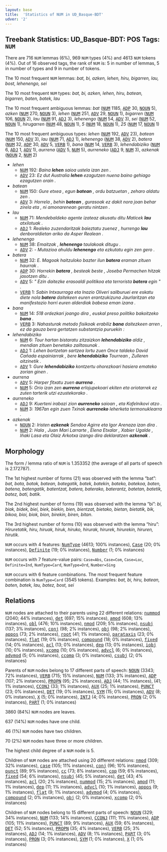 ```yaml
---
layout: base
title:  'Statistics of NUM in UD_Basque-BDT'
udver: '2'
---
```


## Treebank Statistics: UD_Basque-BDT: POS Tags: `NUM`

There are 716 `NUM` lemmas (6%), 969 `NUM` types (4%) and 4613 `NUM` tokens (4%).
Out of 16 observed tags, the rank of `NUM` is: 5 in number of lemmas, 5 in number of types and 9 in number of tokens.

The 10 most frequent `NUM` lemmas: <em>bat, bi, azken, lehen, hiru, bigarren, lau, bost, lehenengo, sei</em>

The 10 most frequent `NUM` types:  <em>bat, bi, azken, lehen, hiru, batean, bigarren, baten, batek, lau</em>

The 10 most frequent ambiguous lemmas: <em>bat</em> (<tt><a href="eu_bdt-pos-NUM.html">NUM</a></tt> 1185, <tt><a href="eu_bdt-pos-ADP.html">ADP</a></tt> 30, <tt><a href="eu_bdt-pos-NOUN.html">NOUN</a></tt> 5), <em>azken</em> (<tt><a href="eu_bdt-pos-NUM.html">NUM</a></tt> 270, <tt><a href="eu_bdt-pos-NOUN.html">NOUN</a></tt> 3), <em>lehen</em> (<tt><a href="eu_bdt-pos-NUM.html">NUM</a></tt> 251, <tt><a href="eu_bdt-pos-ADV.html">ADV</a></tt> 29, <tt><a href="eu_bdt-pos-NOUN.html">NOUN</a></tt> 1), <em>bigarren</em> (<tt><a href="eu_bdt-pos-NUM.html">NUM</a></tt> 106, <tt><a href="eu_bdt-pos-NOUN.html">NOUN</a></tt> 2), <em>lau</em> (<tt><a href="eu_bdt-pos-NUM.html">NUM</a></tt> 91, <tt><a href="eu_bdt-pos-ADJ.html">ADJ</a></tt> 3), <em>lehenengo</em> (<tt><a href="eu_bdt-pos-NUM.html">NUM</a></tt> 54, <tt><a href="eu_bdt-pos-ADV.html">ADV</a></tt> 3), <em>sei</em> (<tt><a href="eu_bdt-pos-NUM.html">NUM</a></tt> 52, <tt><a href="eu_bdt-pos-NOUN.html">NOUN</a></tt> 1), <em>hirugarren</em> (<tt><a href="eu_bdt-pos-NUM.html">NUM</a></tt> 48, <tt><a href="eu_bdt-pos-NOUN.html">NOUN</a></tt> 1), <em>5</em> (<tt><a href="eu_bdt-pos-NUM.html">NUM</a></tt> 18, <tt><a href="eu_bdt-pos-NOUN.html">NOUN</a></tt> 1), <em>25</em> (<tt><a href="eu_bdt-pos-NUM.html">NUM</a></tt> 17, <tt><a href="eu_bdt-pos-NOUN.html">NOUN</a></tt> 1)

The 10 most frequent ambiguous types:  <em>lehen</em> (<tt><a href="eu_bdt-pos-NUM.html">NUM</a></tt> 192, <tt><a href="eu_bdt-pos-ADV.html">ADV</a></tt> 23), <em>batean</em> (<tt><a href="eu_bdt-pos-NUM.html">NUM</a></tt> 150, <tt><a href="eu_bdt-pos-ADV.html">ADV</a></tt> 3), <em>lau</em> (<tt><a href="eu_bdt-pos-NUM.html">NUM</a></tt> 71, <tt><a href="eu_bdt-pos-ADJ.html">ADJ</a></tt> 1), <em>lehenengo</em> (<tt><a href="eu_bdt-pos-NUM.html">NUM</a></tt> 38, <tt><a href="eu_bdt-pos-ADV.html">ADV</a></tt> 2), <em>batera</em> (<tt><a href="eu_bdt-pos-NUM.html">NUM</a></tt> 32, <tt><a href="eu_bdt-pos-ADP.html">ADP</a></tt> 30, <tt><a href="eu_bdt-pos-ADV.html">ADV</a></tt> 5, <tt><a href="eu_bdt-pos-VERB.html">VERB</a></tt> 1), <em>bana</em> (<tt><a href="eu_bdt-pos-NUM.html">NUM</a></tt> 14, <tt><a href="eu_bdt-pos-VERB.html">VERB</a></tt> 3), <em>lehendabiziko</em> (<tt><a href="eu_bdt-pos-NUM.html">NUM</a></tt> 6, <tt><a href="eu_bdt-pos-ADJ.html">ADJ</a></tt> 1, <tt><a href="eu_bdt-pos-ADV.html">ADV</a></tt> 1), <em>aurrena</em> (<tt><a href="eu_bdt-pos-ADV.html">ADV</a></tt> 5, <tt><a href="eu_bdt-pos-NUM.html">NUM</a></tt> 5), <em>aurreneko</em> (<tt><a href="eu_bdt-pos-ADJ.html">ADJ</a></tt> 9, <tt><a href="eu_bdt-pos-NUM.html">NUM</a></tt> 3), <em>azkenak</em> (<tt><a href="eu_bdt-pos-NOUN.html">NOUN</a></tt> 2, <tt><a href="eu_bdt-pos-NUM.html">NUM</a></tt> 2)


* <em>lehen</em>
  * <tt><a href="eu_bdt-pos-NUM.html">NUM</a></tt> 192: <em>Baina <b>lehen</b> saioa ustela izan zen .</em>
  * <tt><a href="eu_bdt-pos-ADV.html">ADV</a></tt> 23: <em>Ez dut Australia <b>lehen</b> ezagutzen nuena baino gehiago ezagutzen orain .</em>
* <em>batean</em>
  * <tt><a href="eu_bdt-pos-NUM.html">NUM</a></tt> 150: <em>Gure etxea , egun <b>batean</b> , ordu batzuetan , zeharo aldatu zen .</em>
  * <tt><a href="eu_bdt-pos-ADV.html">ADV</a></tt> 3: <em>Horrela , behin <b>batean</b> , gurasoak ez dakit nora joan behar zirela eta , ni amonarenean geratu nintzen .</em>
* <em>lau</em>
  * <tt><a href="eu_bdt-pos-NUM.html">NUM</a></tt> 71: <em>Mendebaldeko agente izateaz akusatu ditu Maticek <b>lau</b> atxilotuak .</em>
  * <tt><a href="eu_bdt-pos-ADJ.html">ADJ</a></tt> 1: <em>Realeko zuzendaritzak baieztatu zuenez , hurrengo <b>lau</b> denboraldietan ariko da Asper Realean .</em>
* <em>lehenengo</em>
  * <tt><a href="eu_bdt-pos-NUM.html">NUM</a></tt> 38: <em>Emaitzak , <b>lehenengo</b> taulakoak ditugu .</em>
  * <tt><a href="eu_bdt-pos-ADV.html">ADV</a></tt> 2: <em>- Mutazioa ahuldu <b>lehenengo</b> eta ezkutatu egin zen gero .</em>
* <em>batera</em>
  * <tt><a href="eu_bdt-pos-NUM.html">NUM</a></tt> 32: <em>E. Magoak haitzuloko bazter ilun <b>batera</b> eraman zituen haurrak .</em>
  * <tt><a href="eu_bdt-pos-ADP.html">ADP</a></tt> 30: <em>Horrekin <b>batera</b> , besteak beste , Joseba Permachen hitzak jasotzen ditu .</em>
  * <tt><a href="eu_bdt-pos-ADV.html">ADV</a></tt> 5: <em>" Ezin daitezke erasoaldi politikoa eta terrorista <b>batera</b> egin " .</em>
  * <tt><a href="eu_bdt-pos-VERB.html">VERB</a></tt> 1: <em>Sabin Intxaurraga eta Inazio Oliveri sailburuei ere eskatu diete nola <b>batera</b> daitekeen euren erantzukizuna Jaurlaritzan eta manifestazio horri euren alderdiak babesa eman izana .</em>
* <em>bana</em>
  * <tt><a href="eu_bdt-pos-NUM.html">NUM</a></tt> 14: <em>518 ordezkari joango dira , euskal preso politiko bakoitzeko <b>bana</b> .</em>
  * <tt><a href="eu_bdt-pos-VERB.html">VERB</a></tt> 3: <em>Nahasturak metodo fisikoak erabiliz <b>bana</b> daitezkeen arren , ez da gauza bera gertatzen substantzia puruekin :</em>
* <em>lehendabiziko</em>
  * <tt><a href="eu_bdt-pos-NUM.html">NUM</a></tt> 6: <em>Tour hartan bistaratu zitzaizkon <b>lehendabiziko</b> aldiz , mendian zituen benetako zailtasunak .</em>
  * <tt><a href="eu_bdt-pos-ADJ.html">ADJ</a></tt> 1: <em>Lehen bortzetan sartzea lortu zuen Once taldeko David Cañada espainiarrak , bere <b>lehendabiziko</b> Tourrean , Zulleren aitzinetik .</em>
  * <tt><a href="eu_bdt-pos-ADV.html">ADV</a></tt> 1: <em>Gure <b>lehendabiziko</b> kontzertu ohorezkoari hasiera emateko zorian ginen .</em>
* <em>aurrena</em>
  * <tt><a href="eu_bdt-pos-ADV.html">ADV</a></tt> 5: <em>Harper fitxatu zuen <b>aurrena</b> .</em>
  * <tt><a href="eu_bdt-pos-NUM.html">NUM</a></tt> 5: <em>Orio izan zen <b>aurrena</b> erlojupekoari ekiten eta oriotarrek ez zuten tarterik utzi ezustekorako .</em>
* <em>aurreneko</em>
  * <tt><a href="eu_bdt-pos-ADJ.html">ADJ</a></tt> 9: <em>Kuerteni irabazi zion <b>aurreneko</b> saioan , eta Kafelnikovi atzo .</em>
  * <tt><a href="eu_bdt-pos-NUM.html">NUM</a></tt> 3: <em>1967an egin zuen Txinak <b>aurreneko</b> leherketa termonuklearra .</em>
* <em>azkenak</em>
  * <tt><a href="eu_bdt-pos-NOUN.html">NOUN</a></tt> 2: <em>Iristen <b>azkenak</b> Sendoa Agirre eta Igor Arenaza izan dira .</em>
  * <tt><a href="eu_bdt-pos-NUM.html">NUM</a></tt> 2: <em>Hala , Juan Mari Larrarte , Elena Etxalar , Xabier Ugalde , Iñaki Lasa eta Olaiz Arkotxa izango dira deklaratzen <b>azkenak</b> .</em>

## Morphology

The form / lemma ratio of `NUM` is 1.353352 (the average of all parts of speech is 2.172787).

The 1st highest number of forms (21) was observed with the lemma “bat”: <em>bat, bata, batak, batean, bategatik, batek, batekin, bateko, batekoa, baten, batena, batengatik, batentzat, batera, baterako, baterantz, batetan, batetik, batez, bati, batik</em>.

The 2nd highest number of forms (19) was observed with the lemma “bi”: <em>bi, biak, bidek, biei, biek, biekin, bien, bientzat, bietako, bietan, bietatik, bik, bikoa, bioi, biok, bion, birekin, biren, bitan</em>.

The 3rd highest number of forms (10) was observed with the lemma “hiru”: <em>Hiruretatik, hiru, hiruak, hiruk, hiruko, hirurak, hirurek, hirurekin, hiruren, hirutik</em>.

`NUM` occurs with 4 features: <tt><a href="eu_bdt-feat-NumType.html">NumType</a></tt> (4613; 100% instances), <tt><a href="eu_bdt-feat-Case.html">Case</a></tt> (20; 0% instances), <tt><a href="eu_bdt-feat-Definite.html">Definite</a></tt> (19; 0% instances), <tt><a href="eu_bdt-feat-Number.html">Number</a></tt> (1; 0% instances)

`NUM` occurs with 7 feature-value pairs: `Case=Abs`, `Case=Com`, `Case=Loc`, `Definite=Ind`, `NumType=Card`, `NumType=Ord`, `Number=Sing`

`NUM` occurs with 6 feature combinations.
The most frequent feature combination is `NumType=Card` (3545 tokens).
Examples: <em>bat, bi, hiru, batean, baten, batek, lau, batez, bost, sei</em>


## Relations

`NUM` nodes are attached to their parents using 22 different relations: <tt><a href="eu_bdt-dep-nummod.html">nummod</a></tt> (2040; 44% instances), <tt><a href="eu_bdt-dep-det.html">det</a></tt> (697; 15% instances), <tt><a href="eu_bdt-dep-amod.html">amod</a></tt> (608; 13% instances), <tt><a href="eu_bdt-dep-obl.html">obl</a></tt> (476; 10% instances), <tt><a href="eu_bdt-dep-nmod.html">nmod</a></tt> (209; 5% instances), <tt><a href="eu_bdt-dep-nsubj.html">nsubj</a></tt> (137; 3% instances), <tt><a href="eu_bdt-dep-conj.html">conj</a></tt> (98; 2% instances), <tt><a href="eu_bdt-dep-obj.html">obj</a></tt> (98; 2% instances), <tt><a href="eu_bdt-dep-appos.html">appos</a></tt> (73; 2% instances), <tt><a href="eu_bdt-dep-root.html">root</a></tt> (41; 1% instances), <tt><a href="eu_bdt-dep-parataxis.html">parataxis</a></tt> (23; 0% instances), <tt><a href="eu_bdt-dep-flat.html">flat</a></tt> (19; 0% instances), <tt><a href="eu_bdt-dep-compound.html">compound</a></tt> (18; 0% instances), <tt><a href="eu_bdt-dep-fixed.html">fixed</a></tt> (14; 0% instances), <tt><a href="eu_bdt-dep-acl.html">acl</a></tt> (13; 0% instances), <tt><a href="eu_bdt-dep-dep.html">dep</a></tt> (13; 0% instances), <tt><a href="eu_bdt-dep-iobj.html">iobj</a></tt> (10; 0% instances), <tt><a href="eu_bdt-dep-xcomp.html">xcomp</a></tt> (10; 0% instances), <tt><a href="eu_bdt-dep-advcl.html">advcl</a></tt> (6; 0% instances), <tt><a href="eu_bdt-dep-advmod.html">advmod</a></tt> (5; 0% instances), <tt><a href="eu_bdt-dep-ccomp.html">ccomp</a></tt> (3; 0% instances), <tt><a href="eu_bdt-dep-csubj.html">csubj</a></tt> (2; 0% instances)

Parents of `NUM` nodes belong to 17 different parts of speech: <tt><a href="eu_bdt-pos-NOUN.html">NOUN</a></tt> (3343; 72% instances), <tt><a href="eu_bdt-pos-VERB.html">VERB</a></tt> (715; 15% instances), <tt><a href="eu_bdt-pos-NUM.html">NUM</a></tt> (133; 3% instances), <tt><a href="eu_bdt-pos-ADP.html">ADP</a></tt> (107; 2% instances), <tt><a href="eu_bdt-pos-PROPN.html">PROPN</a></tt> (95; 2% instances), <tt><a href="eu_bdt-pos-ADJ.html">ADJ</a></tt> (44; 1% instances),  (41; 1% instances), <tt><a href="eu_bdt-pos-CCONJ.html">CCONJ</a></tt> (33; 1% instances), <tt><a href="eu_bdt-pos-AUX.html">AUX</a></tt> (25; 1% instances), <tt><a href="eu_bdt-pos-PUNCT.html">PUNCT</a></tt> (23; 0% instances), <tt><a href="eu_bdt-pos-DET.html">DET</a></tt> (19; 0% instances), <tt><a href="eu_bdt-pos-SYM.html">SYM</a></tt> (15; 0% instances), <tt><a href="eu_bdt-pos-ADV.html">ADV</a></tt> (8; 0% instances), <tt><a href="eu_bdt-pos-X.html">X</a></tt> (5; 0% instances), <tt><a href="eu_bdt-pos-INTJ.html">INTJ</a></tt> (4; 0% instances), <tt><a href="eu_bdt-pos-PRON.html">PRON</a></tt> (2; 0% instances), <tt><a href="eu_bdt-pos-PART.html">PART</a></tt> (1; 0% instances)

3860 (84%) `NUM` nodes are leaves.

637 (14%) `NUM` nodes have one child.

46 (1%) `NUM` nodes have two children.

70 (2%) `NUM` nodes have three or more children.

The highest child degree of a `NUM` node is 5.

Children of `NUM` nodes are attached using 20 different relations: <tt><a href="eu_bdt-dep-nmod.html">nmod</a></tt> (309; 32% instances), <tt><a href="eu_bdt-dep-case.html">case</a></tt> (105; 11% instances), <tt><a href="eu_bdt-dep-conj.html">conj</a></tt> (96; 10% instances), <tt><a href="eu_bdt-dep-punct.html">punct</a></tt> (89; 9% instances), <tt><a href="eu_bdt-dep-cc.html">cc</a></tt> (73; 8% instances), <tt><a href="eu_bdt-dep-cop.html">cop</a></tt> (59; 6% instances), <tt><a href="eu_bdt-dep-fixed.html">fixed</a></tt> (54; 6% instances), <tt><a href="eu_bdt-dep-nsubj.html">nsubj</a></tt> (45; 5% instances), <tt><a href="eu_bdt-dep-det.html">det</a></tt> (43; 4% instances), <tt><a href="eu_bdt-dep-acl.html">acl</a></tt> (20; 2% instances), <tt><a href="eu_bdt-dep-nummod.html">nummod</a></tt> (15; 2% instances), <tt><a href="eu_bdt-dep-amod.html">amod</a></tt> (11; 1% instances), <tt><a href="eu_bdt-dep-dep.html">dep</a></tt> (11; 1% instances), <tt><a href="eu_bdt-dep-advcl.html">advcl</a></tt> (10; 1% instances), <tt><a href="eu_bdt-dep-appos.html">appos</a></tt> (9; 1% instances), <tt><a href="eu_bdt-dep-flat.html">flat</a></tt> (9; 1% instances), <tt><a href="eu_bdt-dep-advmod.html">advmod</a></tt> (4; 0% instances), <tt><a href="eu_bdt-dep-compound.html">compound</a></tt> (2; 0% instances), <tt><a href="eu_bdt-dep-obj.html">obj</a></tt> (2; 0% instances), <tt><a href="eu_bdt-dep-xcomp.html">xcomp</a></tt> (2; 0% instances)

Children of `NUM` nodes belong to 15 different parts of speech: <tt><a href="eu_bdt-pos-NOUN.html">NOUN</a></tt> (329; 34% instances), <tt><a href="eu_bdt-pos-NUM.html">NUM</a></tt> (133; 14% instances), <tt><a href="eu_bdt-pos-CCONJ.html">CCONJ</a></tt> (111; 11% instances), <tt><a href="eu_bdt-pos-ADP.html">ADP</a></tt> (105; 11% instances), <tt><a href="eu_bdt-pos-PUNCT.html">PUNCT</a></tt> (89; 9% instances), <tt><a href="eu_bdt-pos-AUX.html">AUX</a></tt> (59; 6% instances), <tt><a href="eu_bdt-pos-DET.html">DET</a></tt> (52; 5% instances), <tt><a href="eu_bdt-pos-PROPN.html">PROPN</a></tt> (35; 4% instances), <tt><a href="eu_bdt-pos-VERB.html">VERB</a></tt> (25; 3% instances), <tt><a href="eu_bdt-pos-ADJ.html">ADJ</a></tt> (14; 1% instances), <tt><a href="eu_bdt-pos-ADV.html">ADV</a></tt> (8; 1% instances), <tt><a href="eu_bdt-pos-PART.html">PART</a></tt> (3; 0% instances), <tt><a href="eu_bdt-pos-PRON.html">PRON</a></tt> (3; 0% instances), <tt><a href="eu_bdt-pos-SYM.html">SYM</a></tt> (1; 0% instances), <tt><a href="eu_bdt-pos-X.html">X</a></tt> (1; 0% instances)

